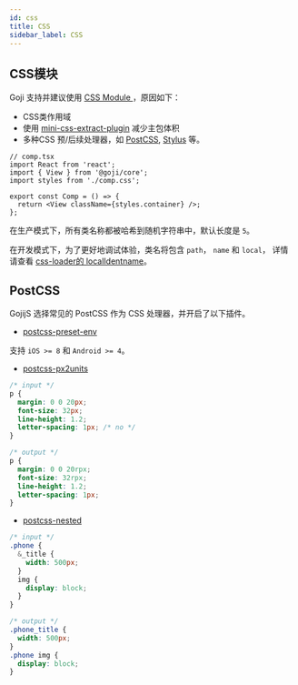 ```yaml
---
id: css
title: CSS
sidebar_label: CSS
---
```


## CSS模块

Goji 支持并建议使用 [CSS Module ](https://github.com/css-modules/css-modules)，原因如下：

- CSS类作用域
- 使用 [mini-css-extract-plugin](https://github.com/webpack-contrib/mini-css-extract-plugin) 减少主包体积
- 多种CSS 预/后续处理器，如 [PostCSS](https://github.com/postcss/postcss), [ Stylus](http://stylus-lang.com/) 等。

```tsx
// comp.tsx
import React from 'react';
import { View } from '@goji/core';
import styles from './comp.css';

export const Comp = () => {
  return <View className={styles.container} />;
};
```

在生产模式下，所有类名称都被哈希到随机字符串中，默认长度是 `5`。

在开发模式下，为了更好地调试体验，类名将包含 `path`， `name` 和 `local`， 详情请查看 [css-loader的 localIdentname](https://github.com/webpack-contrib/css-loader#localidentname)。

## PostCSS

GojijS 选择常见的 PostCSS 作为 CSS 处理器，并开启了以下插件。

- [postcss-preset-env](https://github.com/csstools/postcss-preset-env)

支持 `iOS >= 8` 和 `Android >= 4`。

- [postcss-px2units](https://github.com/yingye/postcss-px2units)

```css
/* input */
p {
  margin: 0 0 20px;
  font-size: 32px;
  line-height: 1.2;
  letter-spacing: 1px; /* no */
}

/* output */
p {
  margin: 0 0 20rpx;
  font-size: 32rpx;
  line-height: 1.2;
  letter-spacing: 1px;
}
```

- [postcss-nested](https://github.com/postcss/postcss-nested)

```css
/* input */
.phone {
  &_title {
    width: 500px;
  }
  img {
    display: block;
  }
}

/* output */
.phone_title {
  width: 500px;
}
.phone img {
  display: block;
}
```
